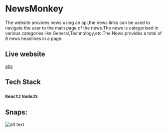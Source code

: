 # NewsMonkey
The website provides news using an api,the news links can be used to navigate the user to the main page of the news.The news is categorised in various categories like General,Technology,etc.The News provides a total of 8 news headlines in a page.

## Live website
[abs]()

## Tech Stack
### `ReactJ`  `NodeJS` 

## Snaps:
![alt text]()


